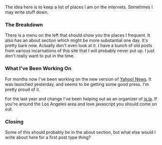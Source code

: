 The idea here is to keep a list of places I am on the internets. Sometimes I may write stuff down.

### The Breakdown

There is a menu on the left that should show you the places I frequent. It also has an about section which might be more substantial one day. It's pretty bare now. Actually don't even look at it. I have a bunch of old posts from various incarnations of this site that I will probably never put up. I just don't really want to put in the time.

### What I've Been Working On

For months now I've been working on the new version of [Yahoo! News](http://news.yahoo.com). It was launched yesterday, and seems to be getting some good press. I'm pretty proud of it.

For the last year and change I've been helping out as an organizer of [js.la](http://js.la). If you're around the Los Angeles area and love javascript you should come on out.

### Closing

Some of this should probably be in the about section, but what else would I write about here for a first post type thing?
